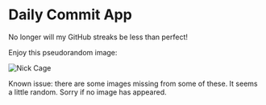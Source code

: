 Daily Commit App
================
No longer will my GitHub streaks be less than perfect!

Enjoy this pseudorandom image:

![Nick Cage](http://www.placecage.com/400/400 "Nick Cage")

Known issue: there are some images missing from some of these. It seems a little random. Sorry if no image has appeared.